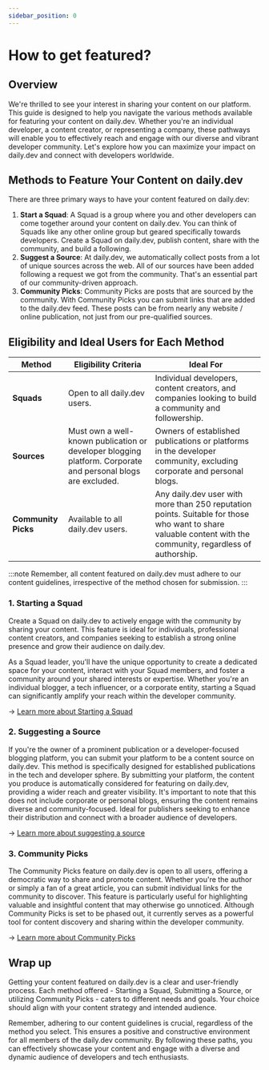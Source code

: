 ```yaml
---
sidebar_position: 0
---
```


# How to get featured?

## Overview

We're thrilled to see your interest in sharing your content on our platform. This guide is designed to help you navigate the various methods available for featuring your content on daily.dev. Whether you're an individual developer, a content creator, or representing a company, these pathways will enable you to effectively reach and engage with our diverse and vibrant developer community. Let's explore how you can maximize your impact on daily.dev and connect with developers worldwide.

## Methods to Feature Your Content on daily.dev

There are three primary ways to have your content featured on daily.dev:

1. **Start a Squad**: A Squad is a group where you and other developers can come together around your content on daily.dev. You can think of Squads like any other online group but geared specifically towards developers. Create a Squad on daily.dev, publish content, share with the community, and build a following. 
2. **Suggest a Source**: At daily.dev, we automatically collect posts from a lot of unique sources across the web. All of our sources have been added following a request we got from the community. That's an essential part of our community-driven approach.
3. **Community Picks**: Community Picks are posts that are sourced by the community. With Community Picks you can submit links that are added to the daily.dev feed. These posts can be from nearly any website / online publication, not just from our pre-qualified sources.

## Eligibility and Ideal Users for Each Method

| Method                | Eligibility Criteria                                                                                       | Ideal For                                      |
|-----------------------|------------------------------------------------------------------------------------------------------------|------------------------------------------------|
| **Squads**     | Open to all daily.dev users.                                                                               | Individual developers, content creators, and companies looking to build a community and followership. |
| **Sources**   | Must own a well-known publication or developer blogging platform. Corporate and personal blogs are excluded. | Owners of established publications or platforms in the developer community, excluding corporate and personal blogs. |
| **Community Picks**   | Available to all daily.dev users.                                                                          | Any daily.dev user with more than 250 reputation points. Suitable for those who want to share valuable content with the community, regardless of authorship. |

:::note
Remember, all content featured on daily.dev must adhere to our content guidelines, irrespective of the method chosen for submission.
:::

### 1. Starting a Squad

Create a Squad on daily.dev to actively engage with the community by sharing your content. This feature is ideal for individuals, professional content creators, and companies seeking to establish a strong online presence and grow their audience on daily.dev. 

As a Squad leader, you'll have the unique opportunity to create a dedicated space for your content, interact with your Squad members, and foster a community around your shared interests or expertise. Whether you're an individual blogger, a tech influencer, or a corporate entity, starting a Squad can significantly amplify your reach within the developer community.

→ [Learn more about Starting a Squad](../squads/creating-your-squad.md)

### 2. Suggesting a Source

If you're the owner of a prominent publication or a developer-focused blogging platform, you can submit your platform to be a content source on daily.dev. This method is specifically designed for established publications in the tech and developer sphere. By submitting your platform, the content you produce is automatically considered for featuring on daily.dev, providing a wider reach and greater visibility. It's important to note that this does not include corporate or personal blogs, ensuring the content remains diverse and community-focused. Ideal for publishers seeking to enhance their distribution and connect with a broader audience of developers.

→ [Learn more about suggesting a source](/for-content-creators/suggest-new-source.md)

### 3. Community Picks

The Community Picks feature on daily.dev is open to all users, offering a democratic way to share and promote content. Whether you're the author or simply a fan of a great article, you can submit individual links for the community to discover. This feature is particularly useful for highlighting valuable and insightful content that may otherwise go unnoticed. Although Community Picks is set to be phased out, it currently serves as a powerful tool for content discovery and sharing within the developer community.

→ [Learn more about Community Picks](../key-features/community-picks.md)

## Wrap up

Getting your content featured on daily.dev is a clear and user-friendly process. Each method offered - Starting a Squad, Submitting a Source, or utilizing Community Picks - caters to different needs and goals. Your choice should align with your content strategy and intended audience. 

Remember, adhering to our content guidelines is crucial, regardless of the method you select. This ensures a positive and constructive environment for all members of the daily.dev community. By following these paths, you can effectively showcase your content and engage with a diverse and dynamic audience of developers and tech enthusiasts.